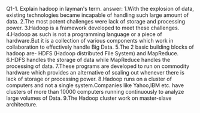 Q1-1. Explain hadoop in layman's term.
answer:
1.With the explosion of data, existing technologies became incapable of handling such large amount of data.
2.The most potent challenges were lack of storage and processing power.
3.Hadoop is a framework developed to meet these challenges.
4.Hadoop as such is not a programming language or a piece of hardware.But it is a collection of various components which work in collaboration to effectively handle Big Data.
5.The 2 basic building blocks of hadoop are- HDFS (Hadoop distributed File System) and MapReduce.
6.HDFS handles the storage of data while MapReduce handles the processing of data.
7.These programs are developed to run on commodity hardware which provides an alternative of scaling out whenever there is lack of storage or processing power.
8.Hadoop runs on a cluster of computers and not a single system.Companies like Yahoo,IBM etc. have clusters of more than 10000 computers running continuously to analyze large volumes of Data.
9.The Hadoop cluster work on master-slave architecture.


